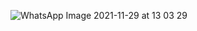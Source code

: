 ![WhatsApp Image 2021-11-29 at 13 03 29](https://user-images.githubusercontent.com/53875866/143909378-c1655d41-f826-4b6b-a70e-9b5817bace03.jpeg)
